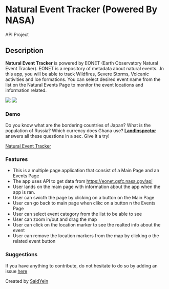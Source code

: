 # Natural Event Tracker (Powered By NASA)

API Project

## Description

<p><strong>Natural Event Tracker</strong> is powered by EONET (Earth Observatory Natural Event Tracker). EONET is a repository of metadata about natural events. .In this app, you will be able to track Wildfires, Severe Storms, Volcanic activities and Ice formations. You can select desired event name from the list on the Natural Events Page to monitor the event locations and information related.</p>

<image src="./public/mainPage.png"></image>
<image src="./public/eventMap.png"></image>

### Demo

<p>Do you know what are the bordering countries of Japan? What is the population of Russia? Which currency does Ghana use? <strong><a href="https://saidyein.github.io/CountryInfo/">LandInspector</a></strong> answers all these questions in a sec. Give it a try!

<a href= "https://saidyein.github.io/NaturalEventTracker-API-/"> Natural Event Tracker </a>

### Features

- This is a multiple page application that consist of a Main Page and an Events Page
- The app uses API to get data from <a href="https://eonet.gsfc.nasa.gov/api/v2.1">https://eonet.gsfc.nasa.gov/api</a>
- User lands on the main page with information about the app when the app is ran. 
- User can swicth the page by clicking on a button on the Main Page
- User can go back to main page when clikc on a button n the Events Page
- User can select event category from the list to be able to see 
- User can zoom in/out and drag the map
- User can click on the location marker to see the realted info about the event
- User can remove the location markers from the map by clicking o the related event button
  


### Suggestions

<p>If you have anything to contribute, do not hesitate to do so by adding an issue <a href="https://github.com/SaidYein/NaturalEventTracker-API-/issues">here</a></p>

<footer> Created by <a href="https://github.com/SaidYein">SaidYein</a></footer>
